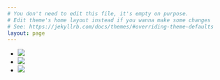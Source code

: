 ```yaml
---
# You don't need to edit this file, it's empty on purpose.
# Edit theme's home layout instead if you wanna make some changes
# See: https://jekyllrb.com/docs/themes/#overriding-theme-defaults
layout: page
---
```


<div class="banner">
    <ul>
        <li>
            <img class="img-responsive" src="{{ site.BASE_PATH }}/assets/images/banner_1.jpg" />
        </li>
        <li>
            <img class="img-responsive" src="{{ site.BASE_PATH }}/assets/images/banner_2.jpg" />
        </li>
        <li>
            <img class="img-responsive" src="{{ site.BASE_PATH }}/assets/images/banner_3.jpg" />
        </li>
    </ul>
</div>

<script type="text/javascript" src="{{ site.BASE_PATH }}/assets/js/jquery-2.1.1.min.js"></script>
<script type="text/javascript" src="{{ site.BASE_PATH }}/assets/unslider/js/unslider-min.js"></script>
<script>
    jQuery(document).ready(function($) {
        $('.banner').unslider({
            autoplay: true,
            arrows: false,
        });
    });
</script>